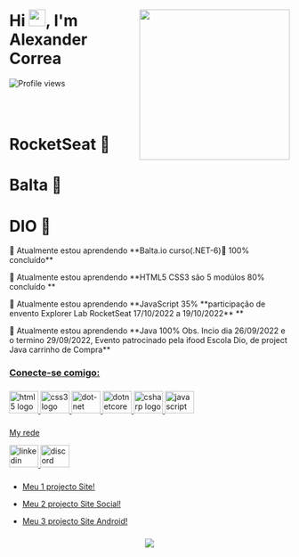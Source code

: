 <div>

<img align="right" height="270vhem" src="https://raw.githubusercontent.com/gist/Alexandersdr/e838e69628212054a63752e21039e108/raw/64afa849fd0a5451f92831904df16b84219d16f3/githubcrard.svg"/>
<h1 align="left">Hi <img src="https://raw.githubusercontent.com/kaueMarques/kaueMarques/master/hi.gif" height="30px">, I'm Alexander Correa</h1>
<p align="left"> <img src="https://komarev.com/ghpvc/?username=Alexandersdr&color=yellow" alt="Profile views" /> </p>

<p align="left"> <img src=" https://komarev.com/ghpvc/?username=Alexandersdr&label=Profile%20views&color=0e75b6&style=flat" width 15px alt="" /> </p>

<p align="left" height= "25px">
<a href="https://github.com/ryo-ma/github-profile-trophy"> <br>
<img src="https://github-profile-trophy.vercel.app/?username=Alexandersdr" alt="" /></a > </p>
 
 # RocketSeat 	&#x1F680;
 # Balta 	&#x1F680;
 # DIO 	&#x1F680;

 <p align="left">🌱 Atualmente estou aprendendo **Balta.io curso(.NET-6)&#x1F680; 100% concluído**</p>
 <p align="left">🌱 Atualmente estou aprendendo **HTML5 CSS3 são 5 modúlos 80% concluído **</p>
  <p align="left">🌱 Atualmente estou aprendendo **JavaScript 35% **participação de envento Explorer Lab RocketSeat 17/10/2022 a 19/10/2022** **</p>
  <p align="left">🌱 Atualmente estou aprendendo 
  **Java 100% Obs. Incio dia 26/09/2022 e o termino 29/09/2022, Evento patrocinado pela ifood Escola Dio, de project Java carrinho de Compra**</p>
  <p><a href="https://images.emojiterra.com/openmoji/v13.1/512px/1f333.png" Experiencia produtiva connhecimento em API Java <p> 

<h3 align="left">Conecte-se comigo:</h3>
</div>


###

<div align="left">
  <img src="https://cdn.jsdelivr.net/gh/devicons/devicon/icons/html5/html5-plain.svg" height="40" width="52" alt="html5 logo"  />
  <img src="https://cdn.jsdelivr.net/gh/devicons/devicon/icons/css3/css3-plain.svg" height="40" width="52" alt="css3 logo"  />
  <img src="https://cdn.jsdelivr.net/gh/devicons/devicon/icons/dot-net/dot-net-plain-wordmark.svg" height="40" width="52" alt="dot-net logo"  />
  <img src="https://cdn.jsdelivr.net/gh/devicons/devicon/icons/dotnetcore/dotnetcore-original.svg" height="40" width="52" alt="dotnetcore logo"  />
  <img src="https://cdn.jsdelivr.net/gh/devicons/devicon/icons/csharp/csharp-original.svg" height="40" width="52" alt="csharp logo"  />
  <img src="https://cdn.jsdelivr.net/gh/devicons/devicon/icons/javascript/javascript-plain.svg" height="40" width="52" alt="javascript logo"  />
</div>


###
<p>My rede </p>
<div align="left">
  <a href="https://www.linkedin.com/in/alexander-correa-95a684240/" target="_blank">
    <img src="https://raw.githubusercontent.com/maurodesouza/profile-readme-generator/master/src/assets/icons/social/linkedin/default.svg" width="52" height="40" alt="linkedin logo"  />
  </a>
  <a href="https://discord.com/" target="_blank">
    <img src="https://raw.githubusercontent.com/maurodesouza/profile-readme-generator/master/src/assets/icons/social/discord/default.svg" width="52" height="40" alt="discord logo"  />
  </a>
</div>

###

<ul>
 <li>
<a href="https://alexandersdr.github.io/projeto-cordel/" target="_blank">Meu 1 projecto Site!</a> 
 </li>
</ul>

<ul>
 <li>
<a href="https://alexandersdr.github.io/projeto-social/" target="_blank">Meu 2 projecto Site Social!</a> 
 </li>
</ul>

<ul>
 <li>
<a href="https://alexandersdr.github.io/projeto-android/" target="_blank">Meu 3 projecto Site Android!</a> 
 </li>
</ul>

###

<div align="center">
  <img src="https://profile-counter.glitch.me/Alexandersdr/count.svg?"  />
</div>

